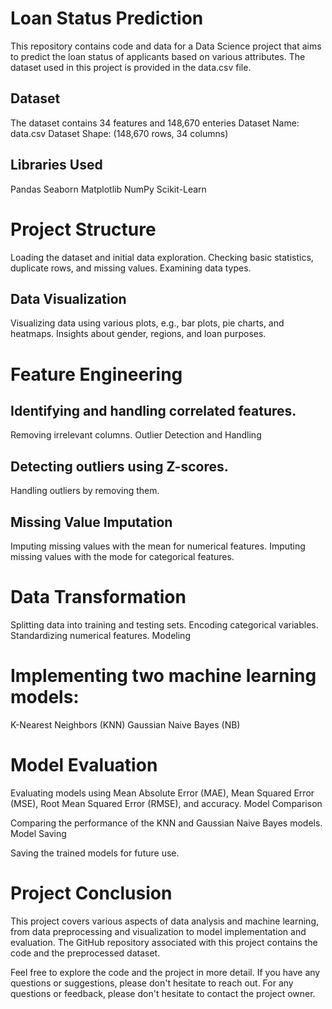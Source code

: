 # Loan Status Prediction
This repository contains code and data for a Data Science project that aims to predict the loan status of applicants based on various attributes. The dataset used in this project is provided in the data.csv file.
## Dataset
The dataset contains 34 features and 148,670 enteries
Dataset Name: data.csv
Dataset Shape: (148,670 rows, 34 columns)
## Libraries Used
Pandas
Seaborn
Matplotlib
NumPy
Scikit-Learn
# Project Structure

Loading the dataset and initial data exploration.
Checking basic statistics, duplicate rows, and missing values.
Examining data types.

## Data Visualization
Visualizing data using various plots, e.g., bar plots, pie charts, and heatmaps.
Insights about gender, regions, and loan purposes.

# Feature Engineering

## Identifying and handling correlated features.
Removing irrelevant columns.
Outlier Detection and Handling

## Detecting outliers using Z-scores.
Handling outliers by removing them.

## Missing Value Imputation
Imputing missing values with the mean for numerical features.
Imputing missing values with the mode for categorical features.

# Data Transformation
Splitting data into training and testing sets.
Encoding categorical variables.
Standardizing numerical features.
Modeling

# Implementing two machine learning models:
K-Nearest Neighbors (KNN)
Gaussian Naive Bayes (NB)

# Model Evaluation
Evaluating models using Mean Absolute Error (MAE), Mean Squared Error (MSE), Root Mean Squared Error (RMSE), and accuracy.
Model Comparison

Comparing the performance of the KNN and Gaussian Naive Bayes models.
Model Saving

Saving the trained models for future use.
# Project Conclusion
This project covers various aspects of data analysis and machine learning, from data preprocessing and visualization to model implementation and evaluation. The GitHub repository associated with this project contains the code and the preprocessed dataset.

Feel free to explore the code and the project in more detail. If you have any questions or suggestions, please don't hesitate to reach out.
For any questions or feedback, please don't hesitate to contact the project owner.
